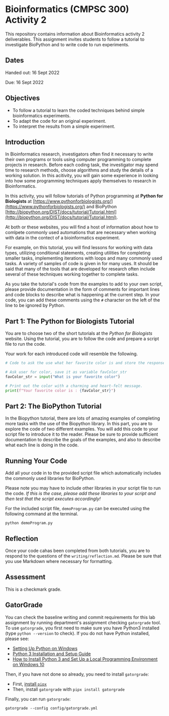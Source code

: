 # Bioinformatics (CMPSC 300) Activity 2

This repository contains information about Bioinformatics activity 2 deliverables.
This assignment invites students to follow a tutorial to investigate BioPython and to write code to run experiments.

## Dates

Handed out: 16 Sept 2022

Due: 16 Sept 2022

## Objectives

- To follow a tutorial to learn the coded techniques behind simple bioinformatics experiments.
- To adapt the code for an original experiment.
- To interpret the results from a simple experiment.

## Introduction

In Bioinformatics research, investigators often find it necessary to write their own programs or tools using computer programming to complete projects in research. Before each coding task, the investigator may spend time to research methods, choose algorithms and study the details of a working solution. In this acitivity, you will gain some experience in looking into how some programming techniques apply themselves to research in Bioinformatics.

In this activity, you will follow tutorials of Python programming at __Python for Biologists__ at [https://www.pythonforbiologists.org/](https://www.pythonforbiologists.org/) and BioPython [http://biopython.org/DIST/docs/tutorial/Tutorial.html](http://biopython.org/DIST/docs/tutorial/Tutorial.html).

At both or these websites, you will find a host of information about how to comlpete commonly used automations that are necessary when working with data in the contect of a bioinformatics experiment.

For example, on this tutorial, you will find  lessons for working with data types, utilizing conditional statements, creating utilities for completing smaller tasks, implementing iterations with loops and many commonly used tasks. A variety of samples of code is given in for many uses. It should be said that many of the tools that are developed for research often include several of these techniques working together to complete tasks.

As you take the tutorial's code from the examples to add to your own script, please provide documentation in the form of comments for important lines and code blocks to describe what is happening at the current step. In your code, you can add these comments using the `#` character on the left of the line to be ignored by Python.

## Part 1: The Python for Biologists Tutorial

You are to choose two of the short tutorials at the _Python for Biologists_ website. Using the tutorial, you are to follow the code and prepare a script file to run the code.

Your work for each introduced code will resemble the following.

``` python
# Code to ask the use what her favorite color is and store the response as a string in the variable, facColor_str.

# Ask user for color, save it as variable favColor_str
favColor_str = input("What is your favorite color")

# Print out the color with a charming and heart-felt message.
print(f"Your favorite color is : {favColor_str}")
```

## Part 2: The BioPython Tutorial

In the Biopython tutorial, there are lots of amazing examples of completing more tasks with the use of the Biopython library. In this part, you are to explore the code of two different examples. You will add this code to your script file to introduce it to the reader. Please be sure to provide sufficient documentation to describe the goals of the examples, and also to describe what each line is doing in the code.

## Running Your Code

Add all your code in to the provided script file which automatically includes the commonly used libraries for BioPython.

Please note you may have to include other libraries in your script file to run the code. _If this is the case, please add these libraries to your script and then test that the script executes accordingly!_

For the included script file, `demoProgram.py` can be executed using the following command at the terminal.

```
python demoProgram.py
```

## Reflection

Once your code cahas been completed from both tutorials, you are to respond to the questions of the `writing/reflection.md`. Please be sure that you use Markdown where necessary for formatting.

## Assessment
This is a checkmark grade.

## GatorGrade

You can check the baseline writing and commit requirements for this lab assignment by running department's assignment checking `gatorgrade` tool. To use `gatorgrade`, you first need to make sure you have Python3 installed (type `python --version` to check). If you do not have Python installed, please see:

- [Setting Up Python on Windows](https://realpython.com/lessons/python-windows-setup/)
- [Python 3 Installation and Setup Guide](https://realpython.com/installing-python/)
- [How to Install Python 3 and Set Up a Local Programming Environment on Windows 10](https://www.digitalocean.com/community/tutorials/how-to-install-python-3-and-set-up-a-local-programming-environment-on-windows-10)

Then, if you have not done so already, you need to install `gatorgrade`:

- First, [install `pipx`](https://pypa.github.io/pipx/installation/)
- Then, install `gatorgrade` with `pipx install gatorgrade`

Finally, you can run `gatorgrade`:

`gatorgrade --config config/gatorgrade.yml`